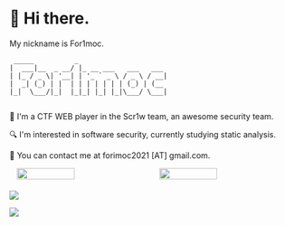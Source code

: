 # 👋 Hi there.

My nickname is For1moc.

```
 _____          _                      
|  ___|__  _ __/ |_ __ ___   ___   ___ 
| |_ / _ \| '__| | '_ ` _ \ / _ \ / __|
|  _| (_) | |  | | | | | | | (_) | (__ 
|_|  \___/|_|  |_|_| |_| |_|\___/ \___|
                                       
```

🚩 I'm a CTF WEB player in the Scr1w team, an awesome security team.

🔍 I'm interested in software security, currently studying static analysis.

📧 You can contact me at forimoc2021 [AT] gmail.com.

<div style="display:flex; justify-content:space-around; align-items: center; margin-bottom: 20px;">
<img style="width:45%;" src="https://github-readme-stats.vercel.app/api?username=FORIMOC&show_icons=true&theme=tokyonight">
<img style="width:45%;" src="https://github-readme-stats.vercel.app/api/top-langs/?username=FORIMOC&theme=tokyonight&layout=compact">
</div>

[![](https://github-readme-activity-graph.vercel.app/graph?username=FORIMOC)]()

![](https://visitor-badge.glitch.me/badge?page_id=FORIMOC)

<!--
forimoc@university:~$ cat .bash_history
cd /dut/se/scr1w
mkdir forimoc
cd forimoc
git init
git checkout -b dut_se_scr1w
git add baoyan.exp sec.exp
git commit -m "SE B.Eng"
git remote add origin https://github.com/FORIMOC/FORIMOC.git
git push -u origin dut_se_scr1w
cd ..
rm -rf forimoc
cd /fdu/cs/secsys
forimoc@university:~$
-->